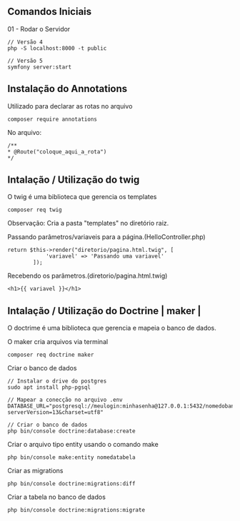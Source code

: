 ## Comandos Iniciais

01 - Rodar o Servidor

```
// Versão 4
php -S localhost:8000 -t public

// Versão 5
symfony server:start
```

## Instalação do Annotations

Utilizado para declarar as rotas no arquivo

```
composer require annotations
```

No arquivo:

```
/**
* @Route("coloque_aqui_a_rota")
*/
```

## Intalação / Utilização do twig

O twig é uma biblioteca que gerencia os templates

```
composer req twig
```

Observação: Cria a pasta "templates" no diretório raiz.

Passando parâmetros/variaveis para a página.(HelloController.php)

```
return $this->render("diretorio/pagina.html.twig", [
            'variavel' => 'Passando uma variavel'
        ]);
```

Recebendo os parâmetros.(diretorio/pagina.html.twig)

```
<h1>{{ variavel }}</h1>
```

## Intalação / Utilização do Doctrine | maker |

O doctrime é uma biblioteca que gerencia e mapeia o banco de dados.

O maker cria arquivos via terminal

```
composer req doctrine maker
```

Criar o banco de dados

```
// Instalar o drive do postgres
sudo apt install php-pgsql

// Mapear a conecção no arquivo .env
DATABASE_URL="postgresql://meulogin:minhasenha@127.0.0.1:5432/nomedobanco?serverVersion=13&charset=utf8"

// Criar o banco de dados
php bin/console doctrine:database:create
```

Criar o arquivo tipo entity usando o comando make

```
php bin/console make:entity nomedatabela
```

Criar as migrations

```
php bin/console doctrine:migrations:diff
```

Criar a tabela no banco de dados

```
php bin/console doctrine:migrations:migrate
```
